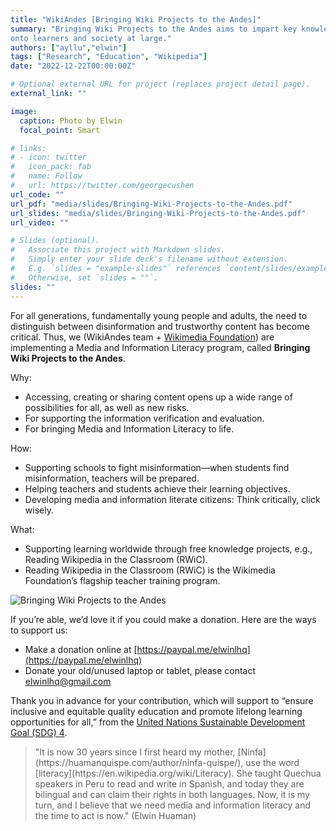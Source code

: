 ```yaml
---
title: "WikiAndes [Bringing Wiki Projects to the Andes]"
summary: "Bringing Wiki Projects to the Andes aims to impart key knowledge 
onto learners and society at large."
authors: ["ayllu","elwin"]
tags: ["Research", "Education", "Wikipedia"]
date: "2022-12-22T00:00:00Z"

# Optional external URL for project (replaces project detail page).
external_link: ""

image:
  caption: Photo by Elwin
  focal_point: Smart

# links:
# - icon: twitter
#   icon_pack: fab
#   name: Follow
#   url: https://twitter.com/georgecushen
url_code: ""
url_pdf: "media/slides/Bringing-Wiki-Projects-to-the-Andes.pdf"
url_slides: "media/slides/Bringing-Wiki-Projects-to-the-Andes.pdf"
url_video: ""

# Slides (optional).
#   Associate this project with Markdown slides.
#   Simply enter your slide deck's filename without extension.
#   E.g. `slides = "example-slides"` references `content/slides/example-slides.md`.
#   Otherwise, set `slides = ""`.
slides: ""
---
```


For all generations, fundamentally young people and adults, the need to distinguish between disinformation and trustworthy content has become critical. Thus, we (WikiAndes team + [Wikimedia Foundation](https://wikimediafoundation.org/)) are implementing a Media and Information Literacy program, called **Bringing Wiki Projects to the Andes**.

Why:
- Accessing, creating or sharing content opens up a wide range of possibilities for all, as well as new risks.
- For supporting the information verification and evaluation.
- For bringing Media and Information Literacy to life.

How:
- Supporting schools to fight misinformation—when students find misinformation, teachers will be prepared.
- Helping teachers and students achieve their learning 
objectives.
- Developing media and information literate citizens: Think critically, click wisely.

What:
- Supporting learning worldwide through free knowledge projects, e.g., Reading Wikipedia in the Classroom (RWiC).
- Reading Wikipedia in the Classroom (RWiC) is the Wikimedia Foundation’s flagship teacher training program.

![Bringing Wiki Projects to the Andes](/media/images/Bringing-Wiki-Projects-to-the-Andes-RWiC.png)

If you’re able, we’d love it if you could make a donation. Here are the ways to support us:
- Make a donation online at [https://paypal.me/elwinlhq](https://paypal.me/elwinlhq)
- Donate your old/unused laptop or tablet, please contact [elwinlhq@gmail.com](mailto:elwinlhq@gmail.com)

Thank you in advance for your contribution, which will support to “ensure inclusive and equitable quality education and promote lifelong learning opportunities for all,” from the [United Nations Sustainable Development Goal (SDG) 4](https://sustainabledevelopment.un.org/sdg4).

<blockquote>
<p>"It is now 30 years since I first heard my mother, [Ninfa](https://huamanquispe.com/author/ninfa-quispe/), use the word [literacy](https://en.wikipedia.org/wiki/Literacy). She taught Quechua speakers in Peru to read and write in Spanish, and today they are bilingual and can claim their rights in both languages. Now, it is my turn, and I believe that we need media and information literacy and the time to act is now." (Elwin Huaman)</p>
</blockquote>


